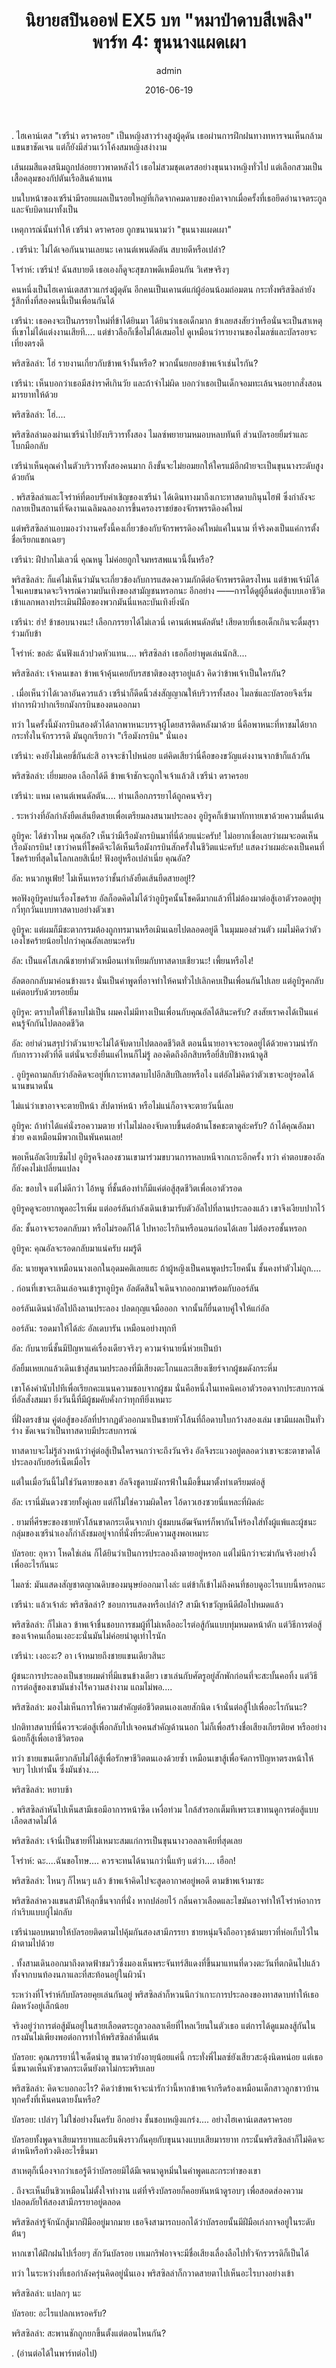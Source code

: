 ﻿---
title: 'นิยายสปินออฟ EX5 บท "หมาป่าดาบสีเพลิง" พาร์ท 4: ขุนนางแผดเผา'
description: 'นิยายสปินออฟ EX5 บท "หมาป่าดาบสีเพลิง" พาร์ท 4: ขุนนางแผดเผา'
date: 2016-06-19
image: "@assets/blog/ex5-19.webp"
imageAlt: re zero EX5 แปลไทย
categories: [ex5]
author: admin
tags: [rezeroex5]
hideToc: true
---
.
ไฮเคาน์เตส "เซรีน่า ดราครอย" เป็นหญิงสาวร่างสูงผู้ดุดัน เธอผ่านการฝึกฝนทางทหารจนเห็นกล้ามแขนขาชัดเจน แต่ก็ยังมีส่วนเว้าโค้งสมหญิงสง่างาม

เส้นผมสีแดงสนิมถูกปล่อยยาวพาดหลังไว้ เธอไม่สวมชุดเดรสอย่างขุนนางหญิงทั่วไป แต่เลือกสวมเป็นเสื้อคลุมของกัปตันเรือสินค้าแทน

บนใบหน้าของเซรีน่ามีรอยแผลเป็นรอยใหญ่ที่เกิดจากคมดาบของบิดาจากเมื่อครั้งที่เธอยึดอำนาจตระกูลและจับบิดาเผาทั้งเป็น

เหตุการณ์นั้นทำให้ เซรีน่า ดราครอย ถูกขนานนามว่า "ขุนนางแผดเผา"

.
เซรีน่า: ไม่ได้เจอกันนานเลยนะ เคานต์เพนดัลตัน สบายดีหรือเปล่า?

โจร่าห์: เซรีน่า! ฉันสบายดี เธอเองก็ดูจะสุขภาพดีเหมือนกัน วิเศษจริงๆ

คนหนึ่งเป็นไฮเคาน์เตสสาวแกร่งผู้ดุดัน อีกคนเป็นเคานต์แก่ผู้อ่อนน้อมถ่อมตน กระทั่งพริสซิลล่ายังรู้สึกทึ่งที่สองคนนี้เป็นเพื่อนกันได้

เซรีน่า: เธอคงจะเป็นภรรยาใหม่ที่ข้าได้ยินมา ได้ยินว่าเธอเด็กมาก ข้าเลยสงสัยว่าหรือนั่นจะเป็นสาเหตุที่เขาไม่ได้แต่งงานเสียที.... แต่ข่าวลือก็เชื่อไม่ได้เสมอไป ดูเหมือนว่ารายงานของไมลซ์และบัลรอยจะเที่ยงตรงดี

พริสซิลล่า: โฮ่ รายงานเกี่ยวกับข้าพเจ้างั้นหรือ? พวกนั้นยกยอข้าพเจ้าเช่นไรกัน?

เซรีน่า: เห็นบอกว่าเธอมีสง่าราศีเกินวัย และถ้าจำไม่ผิด บอกว่าเธอเป็นเด็กจอมทะเล้นจนอยากสั่งสอนมารยาทให้ด้วย

พริสซิลล่า: โฮ่....

พริสซิลล่ามองผ่านเซรีน่าไปยังบริวารทั้งสอง ไมลซ์พยายามหมอบหลบทันที ส่วนบัลรอยยิ้มร่าและโบกมือกลับ

เซรีน่าเห็นคุณค่าในตัวบริวารทั้งสองคนมาก ถึงขั้นจะไม่ยอมยกให้ใครแม้อีกฝ่ายจะเป็นขุนนางระดับสูงด้วยกัน

.
พริสซิลล่าและโจร่าห์ที่ตอบรับคำเชิญของเซรีน่า ได้เดินทางมาถึงเกาะทาสดาบกินุนไฮฟ์ ซึ่งกำลังจะกลายเป็นสถานที่จัดงานเฉลิมฉลองการขึ้นครองราชย์ของจักรพรรดิองค์ใหม่

แต่พริสซิลล่าแอบมองว่างานครั้งนี้คงเกี่ยวข้องกับจักรพรรดิองค์ใหม่แค่ในนาม ที่จริงคงเป็นแค่การตั้งชื่อเรียกแขกเฉยๆ

เซรีน่า: ฝีปากไม่เลวนี่ คุณหนู ไม่ค่อยถูกใจมหรสพแนวนี้งั้นหรือ?

พริสซิลล่า: ก็แค่ไม่เห็นว่ามันจะเกี่ยวข้องกับการแสดงความภักดีต่อจักรพรรดิตรงไหน แต่ข้าพเจ้ามิได้ใจแคบขนาดจะวิจารณ์ความบันเทิงของสามัญชนหรอกนะ อีกอย่าง ――การได้ดูผู้อื่นต่อสู้แบบเอาชีวิตเข้าแลกพลางประเมินฝีมือของพวกมันนี่แหละบันเทิงยิ่งนัก

เซรีน่า: ฮ่า! ข้าชอบนางนะ! เลือกภรรยาได้ไม่เลวนี่ เคานต์เพนดัลตัน! เสียดายที่เธอเด็กเกินจะดื่มสุราร่วมกับข้า

โจร่าห์: ขอล่ะ ฉันฟังแล้วปวดหัวแทน.... พริสซิลล่า เธอก็อย่าพูดเล่นนักสิ....

พริสซิลล่า: เจ้าคนเขลา ข้าพเจ้าคุ้นเคยกับรสชาติของสุราอยู่แล้ว คิดว่าข้าพเจ้าเป็นใครกัน?

.
เมื่อเห็นว่าได้เวลาอันควรแล้ว เซรีน่าก็ดีดนิ้วส่งสัญญาณให้บริวารทั้งสอง ไมลซ์และบัลรอยจึงเริ่มทำการผิวปากเรียกมังกรบินของตนออกมา

ทว่า ในครั้งนี้มังกรบินสองตัวได้ลากพาหนะบรรจุผู้โดยสารติดหลังมาด้วย นี่คือพาหนะที่หาชมได้ยากกระทั่งในจักรวรรดิ มันถูกเรียกว่า "เรือมังกรบิน" นั่นเอง

เซรีน่า: คงยังไม่เคยขี่กันล่ะสิ อาจจะช้าไปหน่อย แต่คิดเสียว่านี่คือของขวัญแต่งงานจากข้าก็แล้วกัน

พริสซิลล่า: เยี่ยมยอด เลือกได้ดี ข้าพเจ้าชักจะถูกใจเจ้าแล้วสิ เซรีน่า ดราครอย

เซรีน่า: แหม เคานต์เพนดัลตัน.... ท่านเลือกภรรยาได้ถูกคนจริงๆ

.
ระหว่างที่อัลกำลังยืดเส้นยืดสายเพื่อเตรียมลงสนามประลอง อูบิรูคก็เข้ามาทักทายเขาด้วยความตื่นเต้น

อูบิรูค: ได้ข่าวไหม คุณอัล? เห็นว่ามีเรือมังกรบินมาที่นี่ด้วยแน่ะครับ! ไม่อยากเชื่อเลยว่าผมจะอดเห็นเรือมังกรบิน! เขาว่าคนที่โชคดีจะได้เห็นเรือมังกรบินสักครั้งในชีวิตแน่ะครับ! แสดงว่าผมอ่ะคงเป็นคนที่โชคร้ายที่สุดในโลกเลยสิเนี่ย! ฟังอยู่หรือเปล่าเนี่ย คุณอัล?

อัล: หนวกหูเฟ้ย! ไม่เห็นเหรอว่าชั้นกำลังยืดเส้นยืดสายอยู่!?

พอฟังอูบิรูคบ่นเรื่องโชคร้าย อัลก็อดคิดไม่ได้ว่าอูบิรูคนั้นโชคดีมากแล้วที่ไม่ต้องมาต่อสู้เอาตัวรอดอยู่ทุกวี่ทุกวันแบบทาสดาบอย่างตัวเขา

อูบิรูค: แต่ผมก็มีชะตากรรมต้องถูกทรมานหรือเมินเฉยไปตลอดอยู่ดี ในมุมมองส่วนตัว ผมไม่คิดว่าตัวเองโชคร้ายน้อยไปกว่าคุณอัลเลยนะครับ

อัล: เป็นแค่โสเภณีชายทำตัวเหมือนเท่าเทียมกับทาสดาบเชียวนะ! เพี้ยนหรือไง!

อัลตอกกลับมาค่อนข้างแรง นั่นเป็นคำพูดที่อาจทำให้คนทั่วไปเลิกคบเป็นเพื่อนกันไปเลย แต่อูบิรูคกลับแค่ตอบรับด้วยรอยยิ้ม

อูบิรูค: ตราบใดที่ใช้ดาบไม่เป็น ผมคงไม่มีทางเป็นเพื่อนกับคุณอัลได้สินะครับ? สงสัยเราคงได้เป็นแค่คนรู้จักกันไปตลอดชีวิต

อัล: อย่าด่วนสรุปว่าตัวนายจะไม่ได้จับดาบไปตลอดชีวิตสิ ตอนนี้นายอาจจะรอดอยู่ได้ด้วยความน่ารักกับการวางตัวที่ดี แต่นั่นจะยั่งยืนแค่ไหนก็ไม่รู้ ลองคิดถึงอีกสิบหรือยี่สิบปีข้างหน้าดูสิ

.
อูบิรูคถามกลับว่าอัลคิดจะอยู่ที่เกาะทาสดาบไปอีกสิบปีเลยหรือไง แต่อัลไม่คิดว่าตัวเขาจะอยู่รอดได้นานขนาดนั้น

ไม่แน่ว่าเขาอาจจะตายปีหน้า สัปดาห์หน้า หรือไม่แน่ก็อาจจะตายวันนี้เลย

อูบิรูค: ถ้าทำได้แค่นั่งรอความตาย ทำไมไม่ลองจับดาบขึ้นต่อต้านโชคชะตาดูล่ะครับ? ถ้าได้คุณอัลมาช่วย คงเหมือนมีพวกเป็นพันคนเลย!

พอเห็นอัลเงียบซึมไป อูบิรูคจึงลองชวนเขามาร่วมขบวนการหลบหนีจากเกาะอีกครั้ง ทว่า คำตอบของอัลก็ยังคงไม่เปลี่ยนแปลง

อัล: ขอบใจ แต่ไม่ดีกว่า ไอ้หนู ที่ชั้นต้องทำก็มีแค่ต่อสู้สุดชีวิตเพื่อเอาตัวรอด

อูบิรูคดูจะอยากพูดอะไรเพิ่ม แต่ออร์ลันกำลังเดินเข้ามารับตัวอัลไปที่ลานประลองแล้ว เขาจึงเงียบปากไว้

อัล: ชั้นอาจจะรอดกลับมา หรือไม่รอดก็ได้ ไปหาอะไรกินหรือนอนก่อนได้เลย ไม่ต้องรอชั้นหรอก

อูบิรูค: คุณอัลจะรอดกลับมาแน่ครับ ผมรู้ดี

อัล: นายพูดจาเหมือนนางเอกในอุดมคติเลยแฮะ ถ้าผู้หญิงเป็นคนพูดประโยคนั้น ชั้นคงทำตัวไม่ถูก....

.
ก่อนที่เขาจะเลินเล่อจนเข้ารูทอูบิรูค อัลตัดสินใจเดินจากออกมาพร้อมกับออร์ลัน

ออร์ลันเดินนำอัลไปถึงลานประลอง ปลดกุญแจมือออก จากนั้นก็ยื่นดาบคู่ใจให้แก่อัล

ออร์ลัน: รอดมาให้ได้ล่ะ อัลเดบารัน เหมือนอย่างทุกที

อัล: กับนายนี่ชั้นมีปัญหาแค่เรื่องเดียวจริงๆ ความจำนายนี่ห่วยเป็นบ้า

อัลยิ้มเหยเกแล้วเดินเข้าสู่สนามประลองที่มีเสียงตะโกนและเสียงเชียร์จากผู้ชมดังกระหึ่ม

เขาโค้งคำนับไปทีเพื่อเรียกคะแนนความชอบจากผู้ชม นั่นคือหนึ่งในเทคนิคเอาตัวรอดจากประสบการณ์ที่อัลสั่งสมมา ยิ่งวันนี้ที่มีผู้ชมคับคั่งกว่าทุกทียิ่งเหมาะ

ที่ฝั่งตรงข้าม คู่ต่อสู้ของอัลที่ปรากฏตัวออกมาเป็นชายหัวโล้นที่ถือดาบใบกว้างสองเล่ม เขามีแผลเป็นทั่วร่าง ชัดเจนว่าเป็นทาสดาบมีประสบการณ์

ทาสดาบจะไม่รู้ล่วงหน้าว่าคู่ต่อสู้เป็นใครจนกว่าจะถึงวันจริง อัลจึงระแวงอยู่ตลอดว่าเขาจะชะตาขาดได้ประลองกับฮอร์เน็ตเมื่อไร

แต่ในเมื่อวันนี้ไม่ใช่วันตายของเขา อัลจึงชูดาบมังกรฟ้าในมือขึ้นมาตั้งท่าเตรียมต่อสู้

อัล: เรานี่มันดวงซวยทั้งคู่เลย แต่ก็ไม่ใช่ความผิดใคร ไอ้ดาวเฮงซวยนี่แหละที่ผิดล่ะ

.
ยามที่ศีรษะของชายหัวโล้นขาดกระเด็นจากบ่า ผู้ชมบนอัฒจันทร์ก็พากันโห่ร้องใส่ทั้งผู้แพ้และผู้ชนะ กลุ่มของเซรีน่าเองก็กำลังชมอยู่จากที่นั่งที่ระดับความสูงพอเหมาะ

บัลรอย: อุหวา โหดใช่เล่น ก็ได้ยินว่าเป็นการประลองถึงตายอยู่หรอก แต่ไม่นึกว่าจะฆ่ากันจริงอย่างงี้ เพื่ออะไรกันนะ

ไมลซ์: มันแสดงสัญชาตญาณดิบของมนุษย์ออกมาไงล่ะ แต่ข้าก็เข้าไม่ถึงคนที่ชอบดูอะไรแบบนี้หรอกนะ

เซรีน่า: แล้วเจ้าล่ะ พริสซิลล่า? ชอบการแสดงหรือเปล่า? สามีเจ้าขวัญหนีดีฝ่อไปหมดแล้ว

พริสซิลล่า: ก็ไม่เลว ข้าพเจ้าชื่นชอบการชมผู้ที่ไม่เหลืออะไรต่อสู้กันแบบทุ่มหมดหน้าตัก แต่วิธีการต่อสู้ของเจ้าคนเถื่อนเงอะงะนั่นมันไม่ค่อยน่าดูเท่าไรนัก

เซรีน่า: เงอะงะ? อา เจ้าหมายถึงชายแขนเดียวสินะ

ผู้ชนะการประลองเป็นชายผมดำที่มีแขนข้างเดียว เขาเล่นกับศัตรูอยู่สักพักก่อนที่จะสะบั้นคอทิ้ง แต่วิธีการต่อสู้ของเขามันช่างไร้ความสง่างาม แถมไม่พอ....

พริสซิลล่า: มองไม่เห็นการให้ความสำคัญต่อชีวิตตนเองเลยสักนิด เจ้านั่นต่อสู้ไปเพื่ออะไรกันนะ?

ปกติทาสดาบที่นี่ควรจะต่อสู้เพื่อกลับไปเจอคนสำคัญด้านนอก ไม่ก็เพื่อสร้างชื่อเสียงเกียรติยศ หรืออย่างน้อยก็สู้เพื่อเอาชีวิตรอด

ทว่า ชายแขนเดียวกลับไม่ได้สู้เพื่อรักษาชีวิตตนเองด้วยซ้ำ เหมือนเขาสู้เพื่อจัดการปัญหาตรงหน้าให้จบๆ ไปเท่านั้น ซึ่งมันช่าง....

พริสซิลล่า: หยาบช้า

.
พริสซิลล่าหันไปเห็นสามีเธอมีอาการหน้าซีด เหงื่อท่วม ใกล้สำรอกเต็มทีเพราะเขาทนดูการต่อสู้แบบเลือดสาดไม่ได้

พริสซิลล่า: เจ้านี่เป็นชายที่ไม่เหมาะสมแก่การเป็นขุนนางวอลลาเคียที่สุดเลย

โจร่าห์: ฉะ....ฉันขอโทษ.... ควรจะทนได้นานกว่านี้แท้ๆ แต่ว่า.... เฮือก!

พริสซิลล่า: ไหนๆ ก็ไหนๆ แล้ว ข้าพเจ้าคิดไปจะสูดอากาศอยู่พอดี ตามข้าพเจ้ามาซะ

พริสซิลล่าควงแขนสามีให้ลุกขึ้นจากที่นั่ง หากปล่อยไว้ กลิ่นคาวเลือดและไขมันอาจทำให้โจร่าห์อาการกำเริบแบบกู่ไม่กลับ

เซรีน่ามอบหมายให้บัลรอยติดตามไปคุ้มกันสองสามีภรรยา ชายหนุ่มจึงถืออาวุธด้ามยาวที่ห่อเก็บไว้ในผ้าตามไปด้วย

.
ทั้งสามเดินออกมาถึงดาดฟ้าชมวิวซึ่งมองเห็นพระจันทร์สีแดงที่ขึ้นมาแทนที่ดวงตะวันที่ตกดินไปแล้ว ทั้งจากบนท้องนภาและที่สะท้อนอยู่ในผิวน้ำ

ระหว่างที่โจร่าห์กับบัลรอยคุยเล่นกันอยู่ พริสซิลล่าก็หวนนึกว่าเกาะการประลองของทาสดาบทำให้เธอผิดหวังอยู่เล็กน้อย

จริงอยู่ว่าการต่อสู้มันอยู่ในสายเลือดตระกูลวอลลาเคียที่ไหลเวียนในตัวเธอ แต่การได้ดูแมลงสู้กันในกรงมันไม่เพียงพอต่อการทำให้พริสซิลล่าตื่นเต้น

บัลรอย: คุณภรรยานี่ใจเด็ดน่าดู ขนาดว่ายังอายุน้อยแค่นี้ กระทั่งพี่ไมลซ์ยังเสียวสะดุ้งนิดหน่อย แต่เธอนี่ขนาดเห็นหัวขาดกระเด็นยังตาไม่กระพริบเลย

พริสซิลล่า: คิดจะบอกอะไร? คิดว่าข้าพเจ้าจะน่ารักว่านี้หากข้าพเจ้ากรีดร้องเหมือนเด็กสาวลูกชาวบ้านทุกครั้งที่เห็นคนตายงั้นหรือ?

บัลรอย: เปล่าๆ ไม่ใช่อย่างงั้นครับ อีกอย่าง ชั้นชอบหญิงแกร่ง.... อย่างไฮเคาน์เตสดราครอย

บัลรอยทั้งพูดจาเสียมารยาทและยืนพิงราวกั้นคุยกับขุนนางแบบเสียมารยาท กระนั้นพริสซิลล่าก็ไม่คิดจะตำหนิหรือท้วงติงอะไรขึ้นมา

สาเหตุก็เนื่องจากว่าเธอรู้ดีว่าบัลรอยมิได้มีเจตนาดูหมิ่นในคำพูดและกระทำของเขา

.
ถึงจะเห็นยืนชิวเหมือนไม่ตั้งใจทำงาน แต่ที่จริงบัลรอยก็คอยหันหน้าดูรอบๆ เพื่อสอดส่องความปลอดภัยให้สองสามีภรรยาอยู่ตลอด

พริสซิลล่ารู้จักนักสู้มากฝีมืออยู่มากมาย เธอจึงสามารถบอกได้ว่าบัลรอยนั้นมีฝีมือเก่งกาจอยู่ในระดับต้นๆ

หากเขาได้ฝึกฝนไปเรื่อยๆ สักวันบัลรอย เทเมกริฟอาจจะมีชื่อเสียงเลื่องลือไปทั่วจักรวรรดิก็เป็นได้

ทว่า ในระหว่างที่เธอกำลังครุ่นคิดอยู่นั่นเอง พริสซิลล่าก็กวาดสายตาไปเห็นอะไรบางอย่างเข้า

พริสซิลล่า: แปลกๆ นะ

บัลรอย: อะไรแปลกเหรอครับ?

พริสซิลล่า: สะพานชักถูกยกขึ้นตั้งแต่ตอนไหนกัน?

.
(อ่านต่อได้ในพาร์ทต่อไป)

